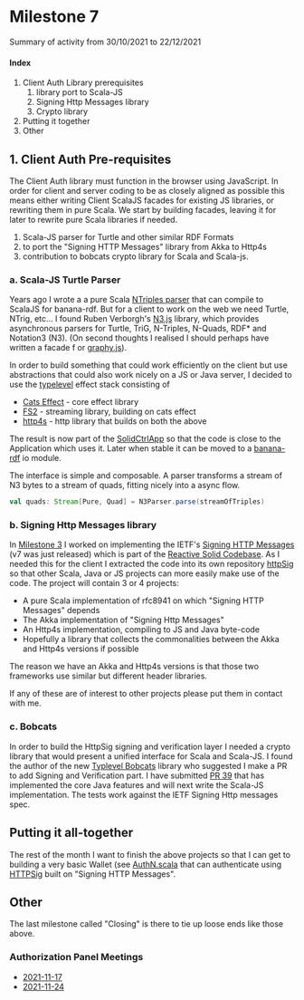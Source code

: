 # Milestone 7

Summary of activity from 30/10/2021 to 22/12/2021

#### Index

1. Client Auth Library prerequisites
   1. library port to Scala-JS
   2. Signing Http Messages library
   3. Crypto library
2. Putting it together
3. Other

## 1. Client Auth Pre-requisites

The Client Auth library must function in the browser using JavaScript. 
In order for client and server coding to be as closely aligned as possible
this means either writing Client ScalaJS facades for existing JS libraries,
or rewriting them in pure Scala. We start by building facades, leaving it for later to
rewrite pure Scala libraries if needed.

1. Scala-JS parser for Turtle and other similar RDF Formats
2. to port the "Signing HTTP Messages" library from Akka to Http4s
3. contribution to bobcats crypto library for Scala and Scala-js.

### a. Scala-JS Turtle Parser

Years ago I wrote a a pure Scala [NTriples parser](https://github.com/banana-rdf/banana-rdf/tree/scala-3/ntriples/shared/src/main/scala/org/w3/banana/io) 
that can compile to ScalaJS for banana-rdf. But for a client to work
on the web we need Turtle, NTrig, etc... I found Ruben Verborgh's 
[N3.js](https://github.com/rdfjs/N3.js) library, which provides asynchronous
parsers for Turtle, TriG, N-Triples, N-Quads, RDF* and Notation3 (N3).
(On second thoughts I realised I should perhaps have written a facade f
or [graphy.js](https://github.com/blake-regalia/graphy.js)). 

In order to build something that could work efficiently on the client but use
abstractions that could also work nicely on a JS or Java server, I decided 
to use the [typelevel](https://typelevel.org) effect stack consisting of 
  * [Cats Effect](https://typelevel.org/cats-effect/) - core effect library
  * [FS2](https://fs2.io/#/) - streaming library, building on cats effect
  * [http4s](https://http4s.org) - http library that builds on both the above
  
The result is now part of the [SolidCtrlApp](https://github.com/bblfish/SolidCtrlApp)
so that the code is close to the Application which uses it. 
Later when stable it can be moved to a [banana-rdf](https://github.com/banana-rdf/banana-rdf) io module. 

The interface is simple and composable. A parser transforms a stream of N3 bytes to a stream
of quads, fitting nicely into a async flow.

```scala
val quads: Stream[Pure, Quad] = N3Parser.parse(streamOfTriples)
```

### b. Signing Http Messages library

In [Milestone 3](../M3/M3.md) I worked on implementing the IETF's 
[Signing HTTP Messages](https://datatracker.ietf.org/doc/draft-ietf-httpbis-message-signatures/)
(v7 was just released) which is part of the [Reactive Solid Codebase](https://github.com/co-operating-systems/Reactive-SoLiD/tree/master/src/main/scala/run/cosy/http/headers).
As I needed this for the client I extracted the code into its 
own repository [httpSig](https://github.com/bblfish/httpSig) so that other
Scala, Java or JS projects can more easily make use of the code. 
The project will contain 3 or 4 projects:
 * A pure Scala implementation of rfc8941 on which "Signing HTTP Messages" depends
 * The Akka implementation of "Signing Http Messages"
 * An Http4s implementation, compiling to JS and Java byte-code 
 * Hopefully a library that collects the commonalities between the Akka and Http4s versions if possible

The reason we have an Akka and Http4s versions is that those two frameworks use
similar but different header libraries. 

If any of these are of interest to other projects please put them in 
contact with me.

### c. Bobcats

In order to build the HttpSig signing and verification layer
I needed a crypto library that would present a unified interface for Scala
and Scala-JS. I found the author of the new [Typlevel Bobcats](https://github.com/typelevel/bobcats/) 
library who suggested I make a PR to add Signing and Verification part. 
I have submitted [PR 39](https://github.com/typelevel/bobcats/pull/39)
that has implemented the core Java features and will next write the 
Scala-JS implementation. The tests work against the IETF Signing Http 
messages spec.

## Putting it all-together

The rest of the month I want to finish the above projects so that I can
get to building a very basic Wallet (see [AuthN.scala](https://github.com/bblfish/SolidCtrlApp/blob/main/authn/src/main/scala/run/cosy/app/auth/AuthN.scala)
that can authenticate using [HTTPSig](https://github.com/solid/authentication-panel/blob/main/proposals/HttpSignature.md)
built on "Signing HTTP Messages".

## Other

The last milestone called "Closing" is there to tie up loose ends like those above.

### Authorization Panel Meetings

* [2021-11-17](https://github.com/solid/authorization-panel/blob/main/meetings/2021-11-17.md) 
* [2021-11-24](https://github.com/solid/authorization-panel/blob/main/meetings/2021-11-24.md) 